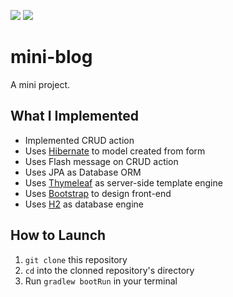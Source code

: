 [![](https://img.shields.io/badge/status-Finished-brightgreen)]()
[![](https://img.shields.io/github/last-commit/brandon-julio-t/Mini-Blog)]()

# mini-blog

A mini project.

## What I Implemented

- Implemented CRUD action
- Uses [Hibernate](https://hibernate.org/) to model created from form
- Uses Flash message on CRUD action
- Uses JPA as Database ORM
- Uses [Thymeleaf](https://www.thymeleaf.org/) as server-side template engine
- Uses [Bootstrap](https://getbootstrap.com/) to design front-end
- Uses [H2](http://www.h2database.com/html/main.html) as database engine

## How to Launch

1. `git clone` this repository
1. `cd` into the clonned repository's directory
1. Run `gradlew bootRun` in your terminal
